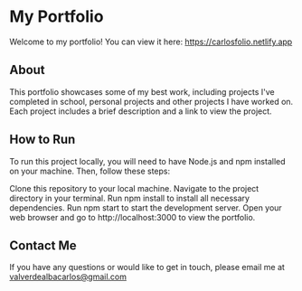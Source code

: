 # My Portfolio
Welcome to my portfolio! You can view it here: https://carlosfolio.netlify.app

## About
This portfolio showcases some of my best work, including projects I've completed in school, personal projects and other projects I have worked on. Each project includes a brief description and a link to view the project.

## How to Run
To run this project locally, you will need to have Node.js and npm installed on your machine. Then, follow these steps:

Clone this repository to your local machine.
Navigate to the project directory in your terminal.
Run npm install to install all necessary dependencies.
Run npm start to start the development server.
Open your web browser and go to http://localhost:3000 to view the portfolio.

## Contact Me
If you have any questions or would like to get in touch, please email me at valverdealbacarlos@gmail.com